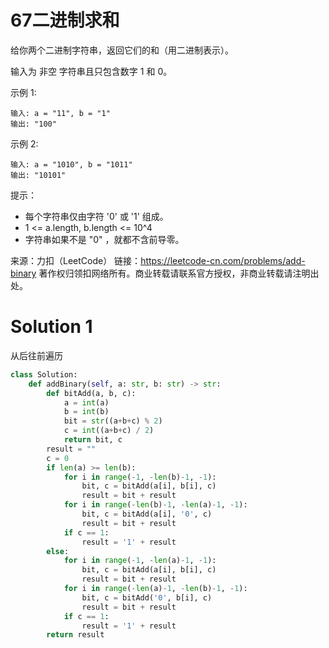 # 67二进制求和

给你两个二进制字符串，返回它们的和（用二进制表示）。

输入为 非空 字符串且只包含数字 1 和 0。

示例 1:
```
输入: a = "11", b = "1"
输出: "100"
```
示例 2:
```
输入: a = "1010", b = "1011"
输出: "10101"
```
提示：
+ 每个字符串仅由字符 '0' 或 '1' 组成。
+ 1 <= a.length, b.length <= 10^4
+ 字符串如果不是 "0" ，就都不含前导零。

来源：力扣（LeetCode）
链接：https://leetcode-cn.com/problems/add-binary
著作权归领扣网络所有。商业转载请联系官方授权，非商业转载请注明出处。

# Solution 1
从后往前遍历  
``` python
class Solution:
    def addBinary(self, a: str, b: str) -> str:
        def bitAdd(a, b, c):
            a = int(a)
            b = int(b)
            bit = str((a+b+c) % 2)
            c = int((a+b+c) / 2)
            return bit, c
        result = ""
        c = 0
        if len(a) >= len(b):
            for i in range(-1, -len(b)-1, -1):
                bit, c = bitAdd(a[i], b[i], c)
                result = bit + result
            for i in range(-len(b)-1, -len(a)-1, -1):
                bit, c = bitAdd(a[i], '0', c)
                result = bit + result
            if c == 1:
                result = '1' + result
        else:
            for i in range(-1, -len(a)-1, -1):
                bit, c = bitAdd(a[i], b[i], c)
                result = bit + result
            for i in range(-len(a)-1, -len(b)-1, -1):
                bit, c = bitAdd('0', b[i], c)
                result = bit + result
            if c == 1:
                result = '1' + result
        return result
```